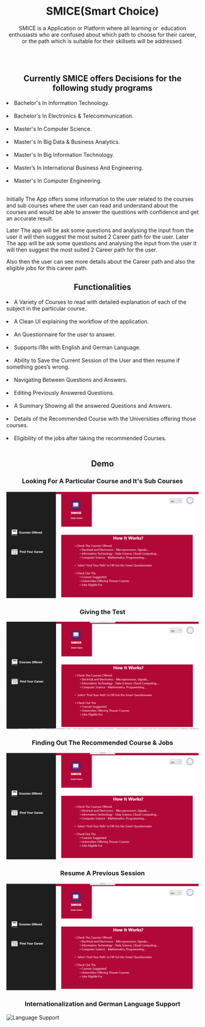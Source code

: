 <h1 align=center> SMICE(Smart Choice) </h1>
<p align="center">
</p>
<p align="center">
SMICE is a Application or Platform where all learning or  education enthusiasts who are confused about which path to choose for their career, or the path which is suitable for their skillsets will be addressed.
</p>
<br/>
<br/>
<h2 align=center>Currently SMICE offers Decisions for the following study programs</h2>
<p align="left">
<li> Bachelor's In Information Technology.</li><br/>
<li> Bachelor's In Electronics & Telecommunication.</li><br/>
<li> Master's In Computer Science.</li><br/>
<li> Master's In Big Data & Business Analytics.</li><br/>
<li> Master's In Big Information Technology.</li><br/>
<li>Master’s In International Business And Engineering.</li><br/>
<li> Master's In Computer Engineering.</li><br/>
</p>
<p>Initially The App offers some information to the user related to the courses and sub courses where the user can read and  understand about the courses and would be able to answer the questions with confidence and get an accurate result.
</p>
<p>Later The app will be ask some questions and analysing the input from the user it will then suggest the most suited 2 Career path for the user.
Later The app will be ask some questions and analysing the input from the user it will then suggest the most suited 2 Career path for the user.
</p>
<p>Also then the user can see more details about the Career path and also the eligible jobs for this career path.
</p>

<h2 align=center>Functionalities</h2>
<p align="left">
<li> A Variety of Courses to read with detailed explanation of each of the subject in the particular course.</li><br/>
<li> A Clean UI explaining the workflow of the application.</li><br/>
<li> An Questionnaire for the user to answer.</li><br/>
<li> Supports i18n with English and German Language.</li><br/>
<li> Ability to Save the Current Session of the User and then resume if something goes’s wrong.</li><br/>
<li>Navigating Between Questions and Answers.</li><br/>
<li> Editing Previously Answered Questions.</li><br/>
<li> A Summary Showing all the answered Questions and Answers.</li><br/>
<li> Details of the Recommended Course with the Universities offering those courses.</li><br/>
<li> Eligibility of the jobs after taking the recommended Courses.</li><br/>
</p>

<h2 align=center>Demo</h2>
<h3 align=center>Looking For A Particular Course and It's Sub Courses</h3>

![Looking for a particular course](https://github.com/GunjanKadu/CourseRecommendersForStudent/blob/master/gif/1.gif)
</br>
<h3 align=center>Giving the Test </h3>

![Giving the Test](https://github.com/GunjanKadu/CourseRecommendersForStudent/blob/master/gif/2.gif)
</br>
<h3 align=center> Finding Out The Recommended Course & Jobs </h3>

![Finding Out Recommended Course](https://github.com/GunjanKadu/CourseRecommendersForStudent/blob/master/gif/3.gif)
</br>
<h3 align=center>Resume A Previous Session</h3>

![Resume Previous Session](https://github.com/GunjanKadu/CourseRecommendersForStudent/blob/master/gif/4.gif)
</br>
<h3 align=center>Internationalization and German Language Support</h3>

![Language Support](https://github.com/GunjanKadu/CourseRecommendersForStudent/blob/master/gif/ChangingLanguage.gif)
